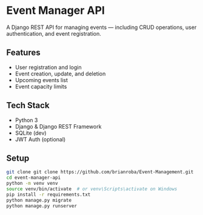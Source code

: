 # Event Manager API

A Django REST API for managing events — including CRUD operations, user authentication, and event registration.

## Features

- User registration and login
- Event creation, update, and deletion
- Upcoming events list
- Event capacity limits

## Tech Stack

- Python 3
- Django & Django REST Framework
- SQLite (dev)
- JWT Auth (optional)

## Setup

```bash
git clone git clone https://github.com/brianroba/Event-Management.git
cd event-manager-api
python -m venv venv
source venv/bin/activate  # or venv\Scripts\activate on Windows
pip install -r requirements.txt
python manage.py migrate
python manage.py runserver
